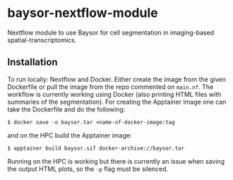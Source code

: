 # baysor-nextflow-module
Nextflow module to use Baysor for cell segmentation in imaging-based spatial-transcriptomics.

## Installation
To run locally: Nextflow and Docker. Either create the image from the given Dockerfile or pull the image from the repo commented on `main.nf`. The workflow is currently working using Docker (also printing HTML files with summaries of the segmentation). For creating the Apptainer image one can take the Dockerfile and do the following:

`$ docker save -o baysor.tar <name-of-docker-image:tag`

and on the HPC build the Apptainer image:

`$ apptainer build baysor.sif docker-archive://baysor.tar`

Running on the HPC is working but there is currently an issue when saving the output HTML plots, so the `-p` flag must be silenced.
